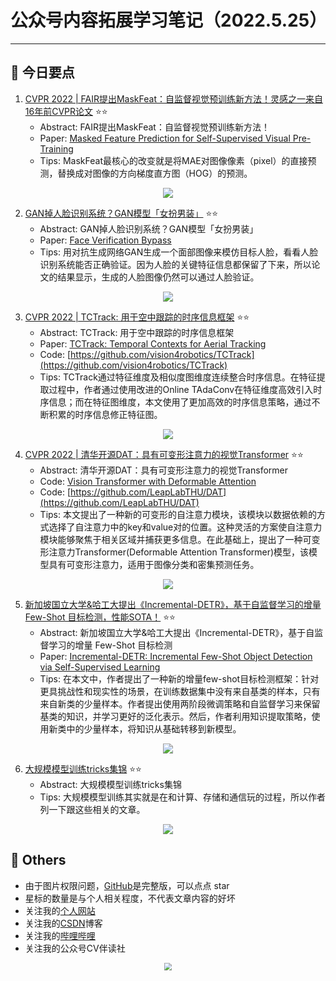 # 公众号内容拓展学习笔记（2022.5.25）

------



## :paperclip:  今日要点

1. [CVPR 2022 | FAIR提出MaskFeat：自监督视觉预训练新方法！灵感之一来自16年前CVPR论文](https://mp.weixin.qq.com/s/dU14B0Hmary-q_2Qg278oA)         :star::star:
   - Abstract: FAIR提出MaskFeat：自监督视觉预训练新方法！
   - Paper: [Masked Feature Prediction for Self-Supervised Visual Pre-Training](https://arxiv.org/abs/2112.09133)
   - Tips: MaskFeat最核心的改变就是将MAE对图像像素（pixel）的直接预测，替换成对图像的方向梯度直方图（HOG）的预测。

<div align=center><img src="https://mmbiz.qpic.cn/mmbiz_png/UicQ7HgWiaUb3hicLBCn12AYLhQIAZboH07MmVn00upqukxPe7zGrFGaBYJe4SmIH7uX8CMjsJGGWyRAAWhobTqsA/640?wx_fmt=png&wxfrom=5&wx_lazy=1&wx_co=1" style='zoom:100%'>
</div>


2. [GAN掉人脸识别系统？GAN模型「女扮男装」](https://mp.weixin.qq.com/s/SC7iEVfyI2G69OJc4IryEQ)       :star::star:
   - Abstract: GAN掉人脸识别系统？GAN模型「女扮男装」
   - Paper: [Face Verification Bypass](https://arxiv.org/pdf/2203.15068.pdf)
   - Tips: 用对抗生成网络GAN生成一个面部图像来模仿目标人脸，看看人脸识别系统能否正确验证。因为人脸的关键特征信息都保留了下来，所以论文的结果显示，生成的人脸图像仍然可以通过人脸验证。

<div align=center><img src="https://mmbiz.qpic.cn/mmbiz_png/UicQ7HgWiaUb17O0YMJxNwVpWdMFA5d6YhyL86sGPFKoLwC4sJASB96xcjXlsH2EOmUiab1s0oiciciaQQGWqOXbSSQA/640?wx_fmt=png&wxfrom=5&wx_lazy=1&wx_co=1" style='zoom:100%'>
</div>

3. [CVPR 2022 | TCTrack: 用于空中跟踪的时序信息框架](https://mp.weixin.qq.com/s/4UgyAwg1MJJH9Aajl35q9w)       :star::star:
   - Abstract: TCTrack: 用于空中跟踪的时序信息框架
   - Paper: [TCTrack: Temporal Contexts for Aerial Tracking](https://arxiv.org/abs/2203.01885)
   - Code: [https://github.com/vision4robotics/TCTrack](https://github.com/vision4robotics/TCTrack)
   - Tips: TCTrack通过特征维度及相似度图维度连续整合时序信息。在特征提取过程中，作者通过使用改进的Online TAdaConv在特征维度高效引入时序信息；而在特征图维度，本文使用了更加高效的时序信息策略，通过不断积累的时序信息修正特征图。
<div align=center><img src="https://mmbiz.qpic.cn/mmbiz_png/BJbRvwibeSTubGWibia4L1a3j2oAK5IXDrIfmLMhUvtPibXlSaTbicOIhC8zWpexPvPRhvYos8kTlmSpmktcxKaGLfA/640?wx_fmt=png&wxfrom=5&wx_lazy=1&wx_co=1" style='zoom:100%'>
</div>

4. [CVPR 2022 | 清华开源DAT：具有可变形注意力的视觉Transformer](https://mp.weixin.qq.com/s/GydO8rBctduBbVcUKcdIRg)       :star::star:
   - Abstract: 清华开源DAT：具有可变形注意力的视觉Transformer
   - Code: [Vision Transformer with Deformable Attention](https://arxiv.org/abs/2201.00520)
   - Code: [https://github.com/LeapLabTHU/DAT](https://github.com/LeapLabTHU/DAT)
   - Tips: 本文提出了一种新的可变形的自注意力模块，该模块以数据依赖的方式选择了自注意力中的key和value对的位置。这种灵活的方案使自注意力模块能够聚焦于相关区域并捕获更多信息。在此基础上，提出了一种可变形注意力Transformer(Deformable Attention Transformer)模型，该模型具有可变形注意力，适用于图像分类和密集预测任务。

<div align=center><img src="https://mmbiz.qpic.cn/mmbiz_png/5ooHoYt0tgkqhY0ZfBzXZuRNCg3boLickg7ZRvQOoq0bWhobg10evDISHQOdwmWyCBytiaHW77pql15koT68ibJ3A/640?wx_fmt=png&wxfrom=5&wx_lazy=1&wx_co=1" style='zoom:100%'>
</div>

5. [新加坡国立大学&哈工大提出《Incremental-DETR》，基于自监督学习的增量 Few-Shot 目标检测，性能SOTA！](https://mp.weixin.qq.com/s/8EAxkoDxJXzggS12PJx9rg)       :star::star:
   - Abstract: 新加坡国立大学&哈工大提出《Incremental-DETR》，基于自监督学习的增量 Few-Shot 目标检测
   - Paper: [Incremental-DETR: Incremental Few-Shot Object Detection via Self-Supervised Learning](https://arxiv.org/abs/2205.04042)
   - Tips: 在本文中，作者提出了一种新的增量few-shot目标检测框架：针对更具挑战性和现实性的场景，在训练数据集中没有来自基类的样本，只有来自新类的少量样本。作者提出使用两阶段微调策略和自监督学习来保留基类的知识，并学习更好的泛化表示。然后，作者利用知识提取策略，使用新类中的少量样本，将知识从基础转移到新模型。

<div align=center><img src="https://mmbiz.qpic.cn/mmbiz_png/BJbRvwibeSTvNwqE03o5I178lF4gxoOm3pp7em23Xtk8DJG0KUk3XocicyNvUGY8acbwfYCuQ7GlF64sjKhB5K6g/640?wx_fmt=png&wxfrom=5&wx_lazy=1&wx_co=1" style='zoom:100%'>
</div>

6. [大规模模型训练tricks集锦](https://mp.weixin.qq.com/s/p99u10YOODDmZQPN0lc03w)       :star::star:
   - Abstract: 大规模模型训练tricks集锦
   - Tips: 大规模模型训练其实就是在和计算、存储和通信玩的过程，所以作者列一下跟这些相关的文章。

<div align=center><img src="https://mmbiz.qpic.cn/mmbiz_jpg/5fknb41ib9qHGHDgutwHQTnMn7RfH4eANVKkSoMy2leXmRI2Y7NPJqtkIsHYqY9qQibS3WxR17ibIGu3S5icvXCRSA/640?wx_fmt=jpeg&wxfrom=5&wx_lazy=1&wx_co=1" style='zoom:100%'>
</div>




## :paperclip:  Others

- 由于图片权限问题，[GitHub](https://github.com/xiaoxuebajie/dairly_learning)是完整版，可以点点 star
- 星标的数量是与个人相关程度，不代表文章内容的好坏
- 关注我的[个人网站](http://www.cvbds.cn/)
- 关注我的[CSDN](https://blog.csdn.net/xiaoxuebajie)博客
- 关注我的[哔哩哔哩](https://space.bilibili.com/424394389)
- 关注我的公众号CV伴读社

<div align=center><img src="https://img-blog.csdnimg.cn/202005031406335.jpg" style='zoom:80%'>
</div>